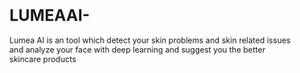 # LUMEAAI-
Lumea AI is an tool which detect your skin problems and skin related issues and analyze your face with deep learning and suggest you the better skincare products
